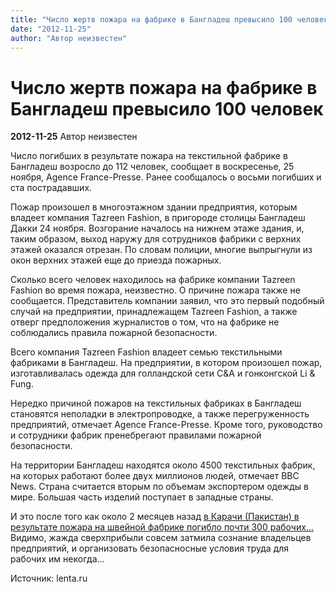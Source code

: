```yaml
---
title: "Число жертв пожара на фабрике в Бангладеш превысило 100 человек"
date: "2012-11-25"
author: "Автор неизвестен"
---
```


# Число жертв пожара на фабрике в Бангладеш превысило 100 человек

**2012-11-25** Автор неизвестен

Число погибших в результате пожара на текстильной фабрике в Бангладеш возросло до 112 человек, сообщает в воскресенье, 25 ноября, Agence France-Presse. Ранее сообщалось о восьми погибших и ста пострадавших.

Пожар произошел в многоэтажном здании предприятия, которым владеет компания Tazreen Fashion, в пригороде столицы Бангладеш Дакки 24 ноября. Возгорание началось на нижнем этаже здания, и, таким образом, выход наружу для сотрудников фабрики с верхних этажей оказался отрезан. По словам полиции, многие выпрыгнули из окон верхних этажей еще до приезда пожарных.

Сколько всего человек находилось на фабрике компании Tazreen Fashion во время пожара, неизвестно. О причине пожара также не сообщается. Представитель компании заявил, что это первый подобный случай на предприятии, принадлежащем Tazreen Fashion, а также отверг предположения журналистов о том, что на фабрике не соблюдались правила пожарной безопасности.

Всего компания Tazreen Fashion владеет семью текстильными фабриками в Бангладеш. На предприятии, в котором произошел пожар, изготавливалась одежда для голландской сети C&A и гонконгской Li & Fung.

Нередко причиной пожаров на текстильных фабриках в Бангладеш становятся неполадки в электропроводке, а также перегруженность предприятий, отмечает Agence France-Presse. Кроме того, руководство и сотрудники фабрик пренебрегают правилами пожарной безопасности.

На территории Бангладеш находятся около 4500 текстильных фабрик, на которых работают более двух миллионов людей, отмечает BBC News. Страна считается вторым по объемам экспортером одежды в мире. Большая часть изделий поступает в западные страны.

И это после того как около 2 месяцев назад [в Карачи (Пакистан) в результате пожара на швейной фабрике погибло почти 300 рабочих...](/5895.md) Видимо, жажда сверхприбыли совсем затмила сознание владельцев предприятий, и организовать безопасносные условия труда для рабочих им некогда...

Источник: lenta.ru